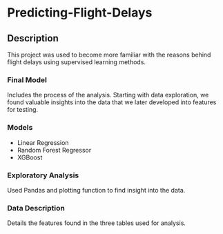 # Predicting-Flight-Delays

## Description
This project was used to become more familiar with the reasons behind flight delays using supervised learning methods.

### Final Model
Includes the process of the analysis. Starting with data exploration, we found valuable insights into the data that we later developed into features for testing.

### Models
- Linear Regression
- Random Forest Regressor
- XGBoost

### Exploratory Analysis
Used Pandas and plotting function to find insight into the data.

### Data Description
Details the features found in the three tables used for analysis.
